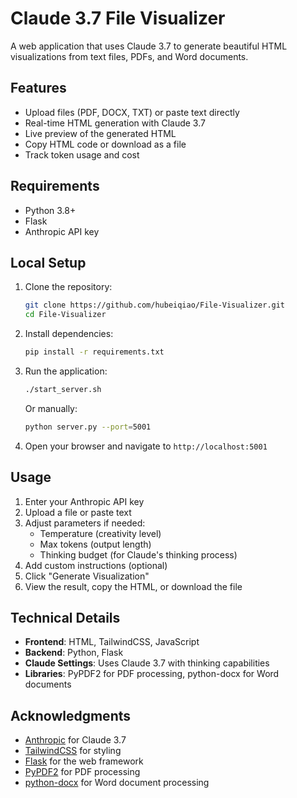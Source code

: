# Claude 3.7 File Visualizer

A web application that uses Claude 3.7 to generate beautiful HTML visualizations from text files, PDFs, and Word documents.

## Features

- Upload files (PDF, DOCX, TXT) or paste text directly
- Real-time HTML generation with Claude 3.7
- Live preview of the generated HTML
- Copy HTML code or download as a file
- Track token usage and cost

## Requirements

- Python 3.8+
- Flask
- Anthropic API key

## Local Setup

1. Clone the repository:
   ```bash
   git clone https://github.com/hubeiqiao/File-Visualizer.git
   cd File-Visualizer
   ```

2. Install dependencies:
   ```bash
   pip install -r requirements.txt
   ```

3. Run the application:
   ```bash
   ./start_server.sh
   ```
   
   Or manually:
   ```bash
   python server.py --port=5001
   ```

4. Open your browser and navigate to `http://localhost:5001`

## Usage

1. Enter your Anthropic API key
2. Upload a file or paste text
3. Adjust parameters if needed:
   - Temperature (creativity level)
   - Max tokens (output length)
   - Thinking budget (for Claude's thinking process)
4. Add custom instructions (optional)
5. Click "Generate Visualization"
6. View the result, copy the HTML, or download the file

## Technical Details

- **Frontend**: HTML, TailwindCSS, JavaScript
- **Backend**: Python, Flask
- **Claude Settings**: Uses Claude 3.7 with thinking capabilities
- **Libraries**: PyPDF2 for PDF processing, python-docx for Word documents

## Acknowledgments

- [Anthropic](https://www.anthropic.com/) for Claude 3.7
- [TailwindCSS](https://tailwindcss.com/) for styling
- [Flask](https://flask.palletsprojects.com/) for the web framework
- [PyPDF2](https://pypi.org/project/PyPDF2/) for PDF processing
- [python-docx](https://python-docx.readthedocs.io/) for Word document processing 